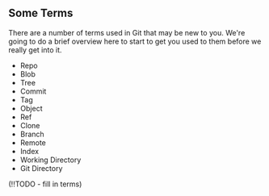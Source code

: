 ## Some Terms ##

There are a number of terms used in Git that may be new to you.  We're going
to do a brief overview here to start to get you used to them before we really
get into it.

* Repo
* Blob
* Tree
* Commit
* Tag
* Object
* Ref
* Clone
* Branch
* Remote
* Index
* Working Directory
* Git Directory

(!!TODO - fill in terms)